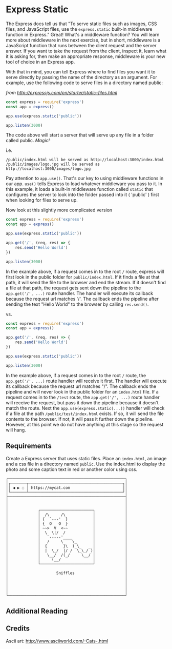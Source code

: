 # Express Static

The Express docs tell us that "To serve static files such as images, CSS files, and JavaScript files, use the `express.static` built-in middleware function in Express." Great! What's a middleware function? You will learn more about middleware in the next exercise, but in short, middleware is a JavaScript function that runs between the client request and the server answer. If you want to take the request from the client, inspect it, learn what it is asking for, then make an appropriate response, middleware is your new tool of choice in an Express app.

With that in mind, you can tell Express where to find files you want it to serve directly by passing the name of the directory as an argument. For example, use the following code to serve files in a directory named public: 

_from http://expressjs.com/en/starter/static-files.html_
```js
const express = require('express')
const app = express()

app.use(express.static('public'))

app.listen(3000)
```

The code above will start a server that will serve up any file in a folder called public. _Magic!_

i.e.

`/public/index.html will be served as http://localhost:3000/index.html`
`/public/images/logo.jpg will be served as http://localhost:3000/images/logo.jpg`

Pay attention to `app.use()`. That's our key to using middleware functions in our app. `use()` tells Express to load whatever middleware you pass to it. In this example, it loads a built-in middleware function called `static` that configures the server to look into the folder passed into it ( 'public' ) first when looking for files to serve up.  

Now look at this slightly more complicated version  

```js
const express = require('express')
const app = express()

app.use(express.static('public'))

app.get('/', (req, res) => {
    res.send('Hello World')
})

app.listen(3000)
```

In the example above, if a request comes in to the root `/` route, express will
first look in the public folder for `public/index.html`. If it finds a file at
that path, it will send the file to the browser and end the stream. If it
doesn't find a file at that path, the request gets sent down the pipeline to the
`app.get('/', ...)` route handler. The handler will execute its callback because
the request url matches '/'. The callback ends the pipeline after sending the
text "Hello World" to the browser by calling `res.send()`.

vs.

```js
const express = require('express')
const app = express()

app.get('/', (req, res) => {
    res.send('Hello World')
})

app.use(express.static('public'))

app.listen(3000)
```

In the example above, if a request comes in to the root `/` route, the
`app.get('/', ...)` route handler will receive it first. The handler will
execute its callback because the request url matches "/". The callback ends the
pipeline and will never look in the public folder for an `index.html` file. If a
request comes in to the `/test` route, the `app.get('/', ...)` route handler
will receive the request, but pass it down the pipeline because it doesn't match
the route. Next the `app.use(express.static(...))` handler will check if a file
at the path `/public/test/index.html` exists. If so, it will send the file
contents to the browser. If not, it will pass it further down the pipeline.
However, at this point we do not have anything at this stage so the request will
hang.

## Requirements

Create a Express server that uses static files. Place an `index.html`, an image
and a css file in a directory named `public`. Use the index.html to display the photo and
some caption text in red or another color using css.

```
┌───────────────────────────────────────────────────┐
│┌───────┬─────────────────────────────────────────┐│
││ ◀ ▶ ◌ │ https://mycat.com                       ││
│└───────┴─────────────────────────────────────────┘│
├───────────────────────────────────────────────────┤
│                                                   │
│                                                   │
│             ┌───────────────────────┐             │
│             │  /\     /\            │             │
│             │ {  `---'  }           │             │
│             │ {  O   O  }           │             │
│             │ ~~>  V  <~~           │             │
│             │  \  \|/  /            │             │
│             │   `-----'____         │             │
│             │   /     \    \_       │             │
│             │  {       }\  )_\_   _ │             │
│             │  |  \_/  |/ /  \_\_/ )│             │
│             │   \__/  /(_/     \__/ │             │
│             │     (__/              │             │
│             └───────────────────────┘             │
│                                                   │
│                     Sniffles                      │
│                                                   │
│                                                   │
│                                                   │
│                                                   │
└───────────────────────────────────────────────────┘

```

## Additional Reading

## Credits

Ascii art: http://www.asciiworld.com/-Cats-.html
